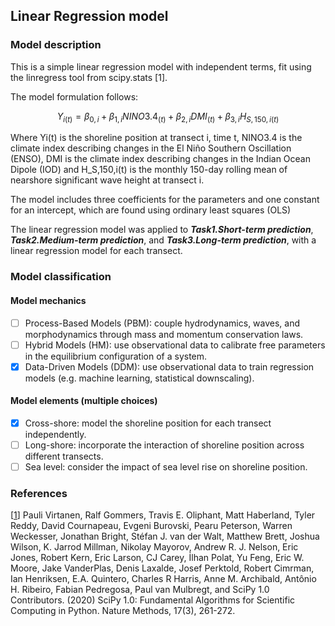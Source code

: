 ## Linear Regression model
### Model description
This is a simple linear regression model with independent terms, fit using the linregress tool from scipy.stats [1].

The model formulation follows:

$$ Y_{i(t)}= \beta_{0,i} + \beta_{1,i} NINO3.4_{(t)} +\beta_{2,i} DMI_{(t)} +\beta_{3,i} H_{S,150,i(t)}$$

Where Yi(t) is the shoreline position at transect i, time t, NINO3.4 is the climate index describing changes in the El Niño Southern Oscillation (ENSO), DMI is the climate index describing changes in the Indian Ocean Dipole (IOD) and H_S,150,i(t) is the monthly 150-day rolling mean of nearshore significant wave height at transect i.

The model includes three coefficients for the parameters and one constant for an intercept, which are found using ordinary least squares (OLS)

The linear regression model was applied to ***Task1.Short-term prediction***, ***Task2.Medium-term prediction***, and ***Task3.Long-term prediction***, with a linear regression model for each transect.

### Model classification
#### Model mechanics
- [ ] Process-Based Models (PBM): couple hydrodynamics, waves, and morphodynamics through mass and momentum conservation laws.
- [ ] Hybrid Models (HM): use observational data to calibrate free parameters in the equilibrium configuration of a system.
- [x] Data-Driven Models (DDM): use observational data to train regression models (e.g. machine learning, statistical downscaling).
#### Model elements (multiple choices)
- [x] Cross-shore: model the shoreline position for each transect independently.
- [ ] Long-shore: incorporate the interaction of shoreline position across different transects.
- [ ] Sea level: consider the impact of sea level rise on shoreline position.

### References
[[1](https://doi.org/10.1038/s41592-019-0686-2)]
Pauli Virtanen, Ralf Gommers, Travis E. Oliphant, Matt Haberland, Tyler Reddy, David Cournapeau, Evgeni Burovski, Pearu Peterson, Warren Weckesser, Jonathan Bright, Stéfan J. van der Walt, Matthew Brett, Joshua Wilson, K. Jarrod Millman, Nikolay Mayorov, Andrew R. J. Nelson, Eric Jones, Robert Kern, Eric Larson, CJ Carey, İlhan Polat, Yu Feng, Eric W. Moore, Jake VanderPlas, Denis Laxalde, Josef Perktold, Robert Cimrman, Ian Henriksen, E.A. Quintero, Charles R Harris, Anne M. Archibald, Antônio H. Ribeiro, Fabian Pedregosa, Paul van Mulbregt, and SciPy 1.0 Contributors. (2020) SciPy 1.0: Fundamental Algorithms for Scientific Computing in Python. Nature Methods, 17(3), 261-272. 
